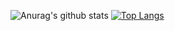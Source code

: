 ![Anurag's github stats](https://github-readme-stats.vercel.app/api?username=North409&show_icons=true&theme=prussian)
[![Top Langs](https://github-readme-stats.vercel.app/api/top-langs/?username=anuraghazra&layout=compact&theme=prussian)](https://github.com/North409/github-readme-stats)
